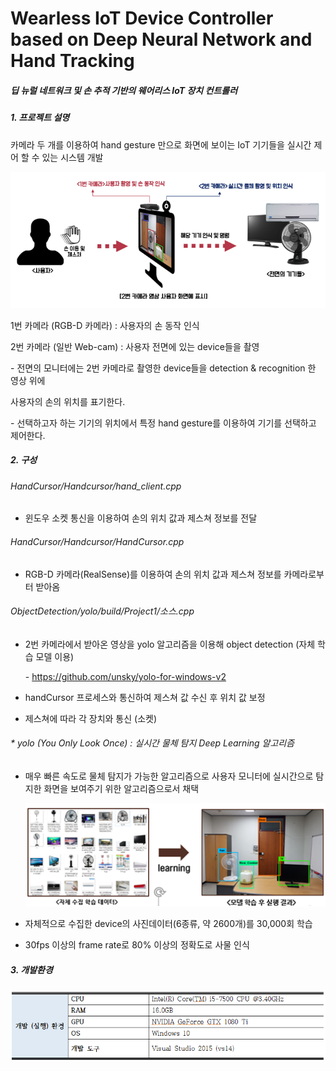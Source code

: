 # Wearless IoT Device Controller based on Deep Neural Network and Hand Tracking

##### 딥 뉴럴 네트워크 및 손 추적 기반의 웨어리스 IoT 장치 컨트롤러



##### 1. 프로젝트 설명 

카메라 두 개를 이용하여 hand gesture 만으로 화면에 보이는 IoT 기기들을 실시간 제어 할 수 있는 시스템 개발

![system](./images/system.png)

 1번 카메라 (RGB-D 카메라) : 사용자의 손 동작 인식

 2번 카메라 (일반 Web-cam) : 사용자 전면에 있는 device들을 촬영

 \- 전면의 모니터에는 2번 카메라로 촬영한 device들을 detection & recognition 한 영상 위에 

   사용자의 손의 위치를 표기한다. 

 \- 선택하고자 하는 기기의 위치에서 특정 hand gesture를 이용하여 기기를 선택하고 제어한다. 

##### 2. 구성

###### HandCursor/Handcursor/hand_client.cpp 

- 윈도우 소켓 통신을 이용하여 손의 위치 값과 제스쳐 정보를 전달

###### HandCursor/Handcursor/HandCursor.cpp

- RGB-D 카메라(RealSense)를 이용하여 손의 위치 값과 제스쳐 정보를 카메라로부터 받아옴 

###### ObjectDetection/yolo/build/Project1/소스.cpp 

- 2번 카메라에서 받아온 영상을 yolo 알고리즘을 이용해 object detection (자체 학습 모델 이용)

   \-  https://github.com/unsky/yolo-for-windows-v2

- handCursor 프로세스와 통신하여 제스쳐 값 수신 후 위치 값 보정 

- 제스쳐에 따라 각 장치와 통신 (소켓)

######  \* yolo (You Only Look Once) : 실시간 물체 탐지 Deep Learning 알고리즘 

- 매우 빠른 속도로 물체 탐지가 가능한 알고리즘으로 사용자 모니터에 실시간으로 탐지한 화면을 보여주기 위한 알고리즘으로서 채택 

  ![yolo](./images/yolo.png)

- 자체적으로 수집한 device의 사진데이터(6종류, 약 2600개)를 30,000회 학습 
- 30fps 이상의 frame rate로 80% 이상의 정확도로 사물 인식

##### 3. 개발환경

![env](./images/env.png)

